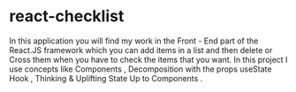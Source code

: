 # react-checklist
In this application you will find my work in the Front - End part of the React.JS framework which you can add items in a list and then delete or Cross them when you have to check the items that you want. In this project I use concepts like Components , Decomposition with the props useState Hook , Thinking &amp; Uplifting State Up to Components .

